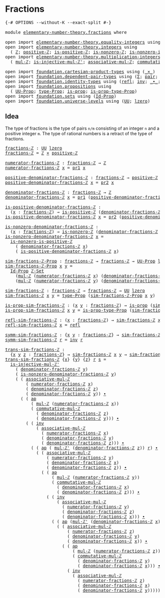 # Fractions

<pre class="Agda"><a id="22" class="Symbol">{-#</a> <a id="26" class="Keyword">OPTIONS</a> <a id="34" class="Pragma">--without-K</a> <a id="46" class="Pragma">--exact-split</a> <a id="60" class="Symbol">#-}</a>

<a id="65" class="Keyword">module</a> <a id="72" href="elementary-number-theory.fractions.html" class="Module">elementary-number-theory.fractions</a> <a id="107" class="Keyword">where</a>

<a id="114" class="Keyword">open</a> <a id="119" class="Keyword">import</a> <a id="126" href="elementary-number-theory.equality-integers.html" class="Module">elementary-number-theory.equality-integers</a> <a id="169" class="Keyword">using</a> <a id="175" class="Symbol">(</a><a id="176" href="elementary-number-theory.equality-integers.html#3338" class="Function">ℤ-Set</a><a id="181" class="Symbol">)</a>
<a id="183" class="Keyword">open</a> <a id="188" class="Keyword">import</a> <a id="195" href="elementary-number-theory.integers.html" class="Module">elementary-number-theory.integers</a> <a id="229" class="Keyword">using</a>
  <a id="237" class="Symbol">(</a> <a id="239" href="elementary-number-theory.integers.html#1867" class="Function">ℤ</a><a id="240" class="Symbol">;</a> <a id="242" href="elementary-number-theory.integers.html#7531" class="Function">positive-ℤ</a><a id="252" class="Symbol">;</a> <a id="254" href="elementary-number-theory.integers.html#7400" class="Function">is-positive-ℤ</a><a id="267" class="Symbol">;</a> <a id="269" href="elementary-number-theory.integers.html#2207" class="Function">is-nonzero-ℤ</a><a id="281" class="Symbol">;</a> <a id="283" href="elementary-number-theory.integers.html#7713" class="Function">is-nonzero-is-positive-ℤ</a><a id="307" class="Symbol">)</a>
<a id="309" class="Keyword">open</a> <a id="314" class="Keyword">import</a> <a id="321" href="elementary-number-theory.multiplication-integers.html" class="Module">elementary-number-theory.multiplication-integers</a> <a id="370" class="Keyword">using</a>
  <a id="378" class="Symbol">(</a> <a id="380" href="elementary-number-theory.multiplication-integers.html#2216" class="Function">mul-ℤ</a><a id="385" class="Symbol">;</a> <a id="387" href="elementary-number-theory.multiplication-integers.html#18475" class="Function">is-injective-mul-ℤ&#39;</a><a id="406" class="Symbol">;</a> <a id="408" href="elementary-number-theory.multiplication-integers.html#11375" class="Function">associative-mul-ℤ</a><a id="425" class="Symbol">;</a> <a id="427" href="elementary-number-theory.multiplication-integers.html#12065" class="Function">commutative-mul-ℤ</a><a id="444" class="Symbol">;</a> <a id="446" href="elementary-number-theory.multiplication-integers.html#2457" class="Function">mul-ℤ&#39;</a><a id="452" class="Symbol">)</a>

<a id="455" class="Keyword">open</a> <a id="460" class="Keyword">import</a> <a id="467" href="foundation.cartesian-product-types.html" class="Module">foundation.cartesian-product-types</a> <a id="502" class="Keyword">using</a> <a id="508" class="Symbol">(</a><a id="509" href="foundation-core.cartesian-product-types.html#577" class="Function Operator">_×_</a><a id="512" class="Symbol">)</a>
<a id="514" class="Keyword">open</a> <a id="519" class="Keyword">import</a> <a id="526" href="foundation.dependent-pair-types.html" class="Module">foundation.dependent-pair-types</a> <a id="558" class="Keyword">using</a> <a id="564" class="Symbol">(</a><a id="565" href="foundation-core.dependent-pair-types.html#502" class="Record">Σ</a><a id="566" class="Symbol">;</a> <a id="568" href="foundation-core.dependent-pair-types.html#575" class="InductiveConstructor">pair</a><a id="572" class="Symbol">;</a> <a id="574" href="foundation-core.dependent-pair-types.html#592" class="Field">pr1</a><a id="577" class="Symbol">;</a> <a id="579" href="foundation-core.dependent-pair-types.html#604" class="Field">pr2</a><a id="582" class="Symbol">)</a>
<a id="584" class="Keyword">open</a> <a id="589" class="Keyword">import</a> <a id="596" href="foundation.identity-types.html" class="Module">foundation.identity-types</a> <a id="622" class="Keyword">using</a> <a id="628" class="Symbol">(</a><a id="629" href="foundation-core.identity-types.html#694" class="InductiveConstructor">refl</a><a id="633" class="Symbol">;</a> <a id="635" href="foundation-core.identity-types.html#1552" class="Function">inv</a><a id="638" class="Symbol">;</a> <a id="640" href="foundation-core.identity-types.html#1239" class="Function Operator">_∙_</a><a id="643" class="Symbol">;</a> <a id="645" href="foundation-core.identity-types.html#2853" class="Function">ap</a><a id="647" class="Symbol">)</a>
<a id="649" class="Keyword">open</a> <a id="654" class="Keyword">import</a> <a id="661" href="foundation.propositions.html" class="Module">foundation.propositions</a> <a id="685" class="Keyword">using</a>
  <a id="693" class="Symbol">(</a> <a id="695" href="foundation-core.propositions.html#1380" class="Function">UU-Prop</a><a id="702" class="Symbol">;</a> <a id="704" href="foundation-core.propositions.html#1482" class="Function">type-Prop</a><a id="713" class="Symbol">;</a> <a id="715" href="foundation-core.propositions.html#1295" class="Function">is-prop</a><a id="722" class="Symbol">;</a> <a id="724" href="foundation-core.propositions.html#1549" class="Function">is-prop-type-Prop</a><a id="741" class="Symbol">)</a>
<a id="743" class="Keyword">open</a> <a id="748" class="Keyword">import</a> <a id="755" href="foundation.sets.html" class="Module">foundation.sets</a> <a id="771" class="Keyword">using</a> <a id="777" class="Symbol">(</a><a id="778" href="foundation-core.sets.html#1407" class="Function">Id-Prop</a><a id="785" class="Symbol">)</a>
<a id="787" class="Keyword">open</a> <a id="792" class="Keyword">import</a> <a id="799" href="foundation.universe-levels.html" class="Module">foundation.universe-levels</a> <a id="826" class="Keyword">using</a> <a id="832" class="Symbol">(</a><a id="833" href="foundation-core.universe-levels.html#222" class="Primitive">UU</a><a id="835" class="Symbol">;</a> <a id="837" href="Agda.Primitive.html#764" class="Primitive">lzero</a><a id="842" class="Symbol">)</a>
</pre>
## Idea

The type of fractions is the type of pairs `n/m` consisting of an integer `n` and a positive integer `m`. The type of rational numbers is a retract of the type of fractions.

<pre class="Agda"><a id="fractions-ℤ"></a><a id="1041" href="elementary-number-theory.fractions.html#1041" class="Function">fractions-ℤ</a> <a id="1053" class="Symbol">:</a> <a id="1055" href="foundation-core.universe-levels.html#222" class="Primitive">UU</a> <a id="1058" href="Agda.Primitive.html#764" class="Primitive">lzero</a>
<a id="1064" href="elementary-number-theory.fractions.html#1041" class="Function">fractions-ℤ</a> <a id="1076" class="Symbol">=</a> <a id="1078" href="elementary-number-theory.integers.html#1867" class="Function">ℤ</a> <a id="1080" href="foundation-core.cartesian-product-types.html#577" class="Function Operator">×</a> <a id="1082" href="elementary-number-theory.integers.html#7531" class="Function">positive-ℤ</a>

<a id="numerator-fractions-ℤ"></a><a id="1094" href="elementary-number-theory.fractions.html#1094" class="Function">numerator-fractions-ℤ</a> <a id="1116" class="Symbol">:</a> <a id="1118" href="elementary-number-theory.fractions.html#1041" class="Function">fractions-ℤ</a> <a id="1130" class="Symbol">→</a> <a id="1132" href="elementary-number-theory.integers.html#1867" class="Function">ℤ</a>
<a id="1134" href="elementary-number-theory.fractions.html#1094" class="Function">numerator-fractions-ℤ</a> <a id="1156" href="elementary-number-theory.fractions.html#1156" class="Bound">x</a> <a id="1158" class="Symbol">=</a> <a id="1160" href="foundation-core.dependent-pair-types.html#592" class="Field">pr1</a> <a id="1164" href="elementary-number-theory.fractions.html#1156" class="Bound">x</a>

<a id="positive-denominator-fractions-ℤ"></a><a id="1167" href="elementary-number-theory.fractions.html#1167" class="Function">positive-denominator-fractions-ℤ</a> <a id="1200" class="Symbol">:</a> <a id="1202" href="elementary-number-theory.fractions.html#1041" class="Function">fractions-ℤ</a> <a id="1214" class="Symbol">→</a> <a id="1216" href="elementary-number-theory.integers.html#7531" class="Function">positive-ℤ</a>
<a id="1227" href="elementary-number-theory.fractions.html#1167" class="Function">positive-denominator-fractions-ℤ</a> <a id="1260" href="elementary-number-theory.fractions.html#1260" class="Bound">x</a> <a id="1262" class="Symbol">=</a> <a id="1264" href="foundation-core.dependent-pair-types.html#604" class="Field">pr2</a> <a id="1268" href="elementary-number-theory.fractions.html#1260" class="Bound">x</a>

<a id="denominator-fractions-ℤ"></a><a id="1271" href="elementary-number-theory.fractions.html#1271" class="Function">denominator-fractions-ℤ</a> <a id="1295" class="Symbol">:</a> <a id="1297" href="elementary-number-theory.fractions.html#1041" class="Function">fractions-ℤ</a> <a id="1309" class="Symbol">→</a> <a id="1311" href="elementary-number-theory.integers.html#1867" class="Function">ℤ</a>
<a id="1313" href="elementary-number-theory.fractions.html#1271" class="Function">denominator-fractions-ℤ</a> <a id="1337" href="elementary-number-theory.fractions.html#1337" class="Bound">x</a> <a id="1339" class="Symbol">=</a> <a id="1341" href="foundation-core.dependent-pair-types.html#592" class="Field">pr1</a> <a id="1345" class="Symbol">(</a><a id="1346" href="elementary-number-theory.fractions.html#1167" class="Function">positive-denominator-fractions-ℤ</a> <a id="1379" href="elementary-number-theory.fractions.html#1337" class="Bound">x</a><a id="1380" class="Symbol">)</a>

<a id="is-positive-denominator-fractions-ℤ"></a><a id="1383" href="elementary-number-theory.fractions.html#1383" class="Function">is-positive-denominator-fractions-ℤ</a> <a id="1419" class="Symbol">:</a>
  <a id="1423" class="Symbol">(</a><a id="1424" href="elementary-number-theory.fractions.html#1424" class="Bound">x</a> <a id="1426" class="Symbol">:</a> <a id="1428" href="elementary-number-theory.fractions.html#1041" class="Function">fractions-ℤ</a><a id="1439" class="Symbol">)</a> <a id="1441" class="Symbol">→</a> <a id="1443" href="elementary-number-theory.integers.html#7400" class="Function">is-positive-ℤ</a> <a id="1457" class="Symbol">(</a><a id="1458" href="elementary-number-theory.fractions.html#1271" class="Function">denominator-fractions-ℤ</a> <a id="1482" href="elementary-number-theory.fractions.html#1424" class="Bound">x</a><a id="1483" class="Symbol">)</a>
<a id="1485" href="elementary-number-theory.fractions.html#1383" class="Function">is-positive-denominator-fractions-ℤ</a> <a id="1521" href="elementary-number-theory.fractions.html#1521" class="Bound">x</a> <a id="1523" class="Symbol">=</a> <a id="1525" href="foundation-core.dependent-pair-types.html#604" class="Field">pr2</a> <a id="1529" class="Symbol">(</a><a id="1530" href="elementary-number-theory.fractions.html#1167" class="Function">positive-denominator-fractions-ℤ</a> <a id="1563" href="elementary-number-theory.fractions.html#1521" class="Bound">x</a><a id="1564" class="Symbol">)</a>

<a id="is-nonzero-denominator-fractions-ℤ"></a><a id="1567" href="elementary-number-theory.fractions.html#1567" class="Function">is-nonzero-denominator-fractions-ℤ</a> <a id="1602" class="Symbol">:</a>
  <a id="1606" class="Symbol">(</a><a id="1607" href="elementary-number-theory.fractions.html#1607" class="Bound">x</a> <a id="1609" class="Symbol">:</a> <a id="1611" href="elementary-number-theory.fractions.html#1041" class="Function">fractions-ℤ</a><a id="1622" class="Symbol">)</a> <a id="1624" class="Symbol">→</a> <a id="1626" href="elementary-number-theory.integers.html#2207" class="Function">is-nonzero-ℤ</a> <a id="1639" class="Symbol">(</a><a id="1640" href="elementary-number-theory.fractions.html#1271" class="Function">denominator-fractions-ℤ</a> <a id="1664" href="elementary-number-theory.fractions.html#1607" class="Bound">x</a><a id="1665" class="Symbol">)</a>
<a id="1667" href="elementary-number-theory.fractions.html#1567" class="Function">is-nonzero-denominator-fractions-ℤ</a> <a id="1702" href="elementary-number-theory.fractions.html#1702" class="Bound">x</a> <a id="1704" class="Symbol">=</a>
  <a id="1708" href="elementary-number-theory.integers.html#7713" class="Function">is-nonzero-is-positive-ℤ</a>
    <a id="1737" class="Symbol">(</a> <a id="1739" href="elementary-number-theory.fractions.html#1271" class="Function">denominator-fractions-ℤ</a> <a id="1763" href="elementary-number-theory.fractions.html#1702" class="Bound">x</a><a id="1764" class="Symbol">)</a>
    <a id="1770" class="Symbol">(</a> <a id="1772" href="elementary-number-theory.fractions.html#1383" class="Function">is-positive-denominator-fractions-ℤ</a> <a id="1808" href="elementary-number-theory.fractions.html#1702" class="Bound">x</a><a id="1809" class="Symbol">)</a>

<a id="sim-fractions-ℤ-Prop"></a><a id="1812" href="elementary-number-theory.fractions.html#1812" class="Function">sim-fractions-ℤ-Prop</a> <a id="1833" class="Symbol">:</a> <a id="1835" href="elementary-number-theory.fractions.html#1041" class="Function">fractions-ℤ</a> <a id="1847" class="Symbol">→</a> <a id="1849" href="elementary-number-theory.fractions.html#1041" class="Function">fractions-ℤ</a> <a id="1861" class="Symbol">→</a> <a id="1863" href="foundation-core.propositions.html#1380" class="Function">UU-Prop</a> <a id="1871" href="Agda.Primitive.html#764" class="Primitive">lzero</a>
<a id="1877" href="elementary-number-theory.fractions.html#1812" class="Function">sim-fractions-ℤ-Prop</a> <a id="1898" href="elementary-number-theory.fractions.html#1898" class="Bound">x</a> <a id="1900" href="elementary-number-theory.fractions.html#1900" class="Bound">y</a> <a id="1902" class="Symbol">=</a>
  <a id="1906" href="foundation-core.sets.html#1407" class="Function">Id-Prop</a> <a id="1914" href="elementary-number-theory.equality-integers.html#3338" class="Function">ℤ-Set</a>
    <a id="1924" class="Symbol">(</a><a id="1925" href="elementary-number-theory.multiplication-integers.html#2216" class="Function">mul-ℤ</a> <a id="1931" class="Symbol">(</a><a id="1932" href="elementary-number-theory.fractions.html#1094" class="Function">numerator-fractions-ℤ</a> <a id="1954" href="elementary-number-theory.fractions.html#1898" class="Bound">x</a><a id="1955" class="Symbol">)</a> <a id="1957" class="Symbol">(</a><a id="1958" href="elementary-number-theory.fractions.html#1271" class="Function">denominator-fractions-ℤ</a> <a id="1982" href="elementary-number-theory.fractions.html#1900" class="Bound">y</a><a id="1983" class="Symbol">))</a>
    <a id="1990" class="Symbol">(</a><a id="1991" href="elementary-number-theory.multiplication-integers.html#2216" class="Function">mul-ℤ</a> <a id="1997" class="Symbol">(</a><a id="1998" href="elementary-number-theory.fractions.html#1094" class="Function">numerator-fractions-ℤ</a> <a id="2020" href="elementary-number-theory.fractions.html#1900" class="Bound">y</a><a id="2021" class="Symbol">)</a> <a id="2023" class="Symbol">(</a><a id="2024" href="elementary-number-theory.fractions.html#1271" class="Function">denominator-fractions-ℤ</a> <a id="2048" href="elementary-number-theory.fractions.html#1898" class="Bound">x</a><a id="2049" class="Symbol">))</a>

<a id="sim-fractions-ℤ"></a><a id="2053" href="elementary-number-theory.fractions.html#2053" class="Function">sim-fractions-ℤ</a> <a id="2069" class="Symbol">:</a> <a id="2071" href="elementary-number-theory.fractions.html#1041" class="Function">fractions-ℤ</a> <a id="2083" class="Symbol">→</a> <a id="2085" href="elementary-number-theory.fractions.html#1041" class="Function">fractions-ℤ</a> <a id="2097" class="Symbol">→</a> <a id="2099" href="foundation-core.universe-levels.html#222" class="Primitive">UU</a> <a id="2102" href="Agda.Primitive.html#764" class="Primitive">lzero</a>
<a id="2108" href="elementary-number-theory.fractions.html#2053" class="Function">sim-fractions-ℤ</a> <a id="2124" href="elementary-number-theory.fractions.html#2124" class="Bound">x</a> <a id="2126" href="elementary-number-theory.fractions.html#2126" class="Bound">y</a> <a id="2128" class="Symbol">=</a> <a id="2130" href="foundation-core.propositions.html#1482" class="Function">type-Prop</a> <a id="2140" class="Symbol">(</a><a id="2141" href="elementary-number-theory.fractions.html#1812" class="Function">sim-fractions-ℤ-Prop</a> <a id="2162" href="elementary-number-theory.fractions.html#2124" class="Bound">x</a> <a id="2164" href="elementary-number-theory.fractions.html#2126" class="Bound">y</a><a id="2165" class="Symbol">)</a>

<a id="is-prop-sim-fractions-ℤ"></a><a id="2168" href="elementary-number-theory.fractions.html#2168" class="Function">is-prop-sim-fractions-ℤ</a> <a id="2192" class="Symbol">:</a> <a id="2194" class="Symbol">(</a><a id="2195" href="elementary-number-theory.fractions.html#2195" class="Bound">x</a> <a id="2197" href="elementary-number-theory.fractions.html#2197" class="Bound">y</a> <a id="2199" class="Symbol">:</a> <a id="2201" href="elementary-number-theory.fractions.html#1041" class="Function">fractions-ℤ</a><a id="2212" class="Symbol">)</a> <a id="2214" class="Symbol">→</a> <a id="2216" href="foundation-core.propositions.html#1295" class="Function">is-prop</a> <a id="2224" class="Symbol">(</a><a id="2225" href="elementary-number-theory.fractions.html#2053" class="Function">sim-fractions-ℤ</a> <a id="2241" href="elementary-number-theory.fractions.html#2195" class="Bound">x</a> <a id="2243" href="elementary-number-theory.fractions.html#2197" class="Bound">y</a><a id="2244" class="Symbol">)</a>
<a id="2246" href="elementary-number-theory.fractions.html#2168" class="Function">is-prop-sim-fractions-ℤ</a> <a id="2270" href="elementary-number-theory.fractions.html#2270" class="Bound">x</a> <a id="2272" href="elementary-number-theory.fractions.html#2272" class="Bound">y</a> <a id="2274" class="Symbol">=</a> <a id="2276" href="foundation-core.propositions.html#1549" class="Function">is-prop-type-Prop</a> <a id="2294" class="Symbol">(</a><a id="2295" href="elementary-number-theory.fractions.html#1812" class="Function">sim-fractions-ℤ-Prop</a> <a id="2316" href="elementary-number-theory.fractions.html#2270" class="Bound">x</a> <a id="2318" href="elementary-number-theory.fractions.html#2272" class="Bound">y</a><a id="2319" class="Symbol">)</a>

<a id="refl-sim-fractions-ℤ"></a><a id="2322" href="elementary-number-theory.fractions.html#2322" class="Function">refl-sim-fractions-ℤ</a> <a id="2343" class="Symbol">:</a> <a id="2345" class="Symbol">(</a><a id="2346" href="elementary-number-theory.fractions.html#2346" class="Bound">x</a> <a id="2348" class="Symbol">:</a> <a id="2350" href="elementary-number-theory.fractions.html#1041" class="Function">fractions-ℤ</a><a id="2361" class="Symbol">)</a> <a id="2363" class="Symbol">→</a> <a id="2365" href="elementary-number-theory.fractions.html#2053" class="Function">sim-fractions-ℤ</a> <a id="2381" href="elementary-number-theory.fractions.html#2346" class="Bound">x</a> <a id="2383" href="elementary-number-theory.fractions.html#2346" class="Bound">x</a>
<a id="2385" href="elementary-number-theory.fractions.html#2322" class="Function">refl-sim-fractions-ℤ</a> <a id="2406" href="elementary-number-theory.fractions.html#2406" class="Bound">x</a> <a id="2408" class="Symbol">=</a> <a id="2410" href="foundation-core.identity-types.html#694" class="InductiveConstructor">refl</a>

<a id="symm-sim-fractions-ℤ"></a><a id="2416" href="elementary-number-theory.fractions.html#2416" class="Function">symm-sim-fractions-ℤ</a> <a id="2437" class="Symbol">:</a> <a id="2439" class="Symbol">{</a><a id="2440" href="elementary-number-theory.fractions.html#2440" class="Bound">x</a> <a id="2442" href="elementary-number-theory.fractions.html#2442" class="Bound">y</a> <a id="2444" class="Symbol">:</a> <a id="2446" href="elementary-number-theory.fractions.html#1041" class="Function">fractions-ℤ</a><a id="2457" class="Symbol">}</a> <a id="2459" class="Symbol">→</a> <a id="2461" href="elementary-number-theory.fractions.html#2053" class="Function">sim-fractions-ℤ</a> <a id="2477" href="elementary-number-theory.fractions.html#2440" class="Bound">x</a> <a id="2479" href="elementary-number-theory.fractions.html#2442" class="Bound">y</a> <a id="2481" class="Symbol">→</a> <a id="2483" href="elementary-number-theory.fractions.html#2053" class="Function">sim-fractions-ℤ</a> <a id="2499" href="elementary-number-theory.fractions.html#2442" class="Bound">y</a> <a id="2501" href="elementary-number-theory.fractions.html#2440" class="Bound">x</a>
<a id="2503" href="elementary-number-theory.fractions.html#2416" class="Function">symm-sim-fractions-ℤ</a> <a id="2524" href="elementary-number-theory.fractions.html#2524" class="Bound">r</a> <a id="2526" class="Symbol">=</a> <a id="2528" href="foundation-core.identity-types.html#1552" class="Function">inv</a> <a id="2532" href="elementary-number-theory.fractions.html#2524" class="Bound">r</a>

<a id="trans-sim-fractions-ℤ"></a><a id="2535" href="elementary-number-theory.fractions.html#2535" class="Function">trans-sim-fractions-ℤ</a> <a id="2557" class="Symbol">:</a>
  <a id="2561" class="Symbol">{</a><a id="2562" href="elementary-number-theory.fractions.html#2562" class="Bound">x</a> <a id="2564" href="elementary-number-theory.fractions.html#2564" class="Bound">y</a> <a id="2566" href="elementary-number-theory.fractions.html#2566" class="Bound">z</a> <a id="2568" class="Symbol">:</a> <a id="2570" href="elementary-number-theory.fractions.html#1041" class="Function">fractions-ℤ</a><a id="2581" class="Symbol">}</a> <a id="2583" class="Symbol">→</a> <a id="2585" href="elementary-number-theory.fractions.html#2053" class="Function">sim-fractions-ℤ</a> <a id="2601" href="elementary-number-theory.fractions.html#2562" class="Bound">x</a> <a id="2603" href="elementary-number-theory.fractions.html#2564" class="Bound">y</a> <a id="2605" class="Symbol">→</a> <a id="2607" href="elementary-number-theory.fractions.html#2053" class="Function">sim-fractions-ℤ</a> <a id="2623" href="elementary-number-theory.fractions.html#2564" class="Bound">y</a> <a id="2625" href="elementary-number-theory.fractions.html#2566" class="Bound">z</a> <a id="2627" class="Symbol">→</a> <a id="2629" href="elementary-number-theory.fractions.html#2053" class="Function">sim-fractions-ℤ</a> <a id="2645" href="elementary-number-theory.fractions.html#2562" class="Bound">x</a> <a id="2647" href="elementary-number-theory.fractions.html#2566" class="Bound">z</a>
<a id="2649" href="elementary-number-theory.fractions.html#2535" class="Function">trans-sim-fractions-ℤ</a> <a id="2671" class="Symbol">{</a><a id="2672" href="elementary-number-theory.fractions.html#2672" class="Bound">x</a><a id="2673" class="Symbol">}</a> <a id="2675" class="Symbol">{</a><a id="2676" href="elementary-number-theory.fractions.html#2676" class="Bound">y</a><a id="2677" class="Symbol">}</a> <a id="2679" class="Symbol">{</a><a id="2680" href="elementary-number-theory.fractions.html#2680" class="Bound">z</a><a id="2681" class="Symbol">}</a> <a id="2683" href="elementary-number-theory.fractions.html#2683" class="Bound">r</a> <a id="2685" href="elementary-number-theory.fractions.html#2685" class="Bound">s</a> <a id="2687" class="Symbol">=</a>
  <a id="2691" href="elementary-number-theory.multiplication-integers.html#18475" class="Function">is-injective-mul-ℤ&#39;</a>
    <a id="2715" class="Symbol">(</a> <a id="2717" href="elementary-number-theory.fractions.html#1271" class="Function">denominator-fractions-ℤ</a> <a id="2741" href="elementary-number-theory.fractions.html#2676" class="Bound">y</a><a id="2742" class="Symbol">)</a>
    <a id="2748" class="Symbol">(</a> <a id="2750" href="elementary-number-theory.fractions.html#1567" class="Function">is-nonzero-denominator-fractions-ℤ</a> <a id="2785" href="elementary-number-theory.fractions.html#2676" class="Bound">y</a><a id="2786" class="Symbol">)</a>
    <a id="2792" class="Symbol">(</a> <a id="2794" class="Symbol">(</a> <a id="2796" href="elementary-number-theory.multiplication-integers.html#11375" class="Function">associative-mul-ℤ</a>
        <a id="2822" class="Symbol">(</a> <a id="2824" href="elementary-number-theory.fractions.html#1094" class="Function">numerator-fractions-ℤ</a> <a id="2846" href="elementary-number-theory.fractions.html#2672" class="Bound">x</a><a id="2847" class="Symbol">)</a>
        <a id="2857" class="Symbol">(</a> <a id="2859" href="elementary-number-theory.fractions.html#1271" class="Function">denominator-fractions-ℤ</a> <a id="2883" href="elementary-number-theory.fractions.html#2680" class="Bound">z</a><a id="2884" class="Symbol">)</a>
        <a id="2894" class="Symbol">(</a> <a id="2896" href="elementary-number-theory.fractions.html#1271" class="Function">denominator-fractions-ℤ</a> <a id="2920" href="elementary-number-theory.fractions.html#2676" class="Bound">y</a><a id="2921" class="Symbol">))</a> <a id="2924" href="foundation-core.identity-types.html#1239" class="Function Operator">∙</a>
      <a id="2932" class="Symbol">(</a> <a id="2934" class="Symbol">(</a> <a id="2936" href="foundation-core.identity-types.html#2853" class="Function">ap</a>
          <a id="2949" class="Symbol">(</a> <a id="2951" href="elementary-number-theory.multiplication-integers.html#2216" class="Function">mul-ℤ</a> <a id="2957" class="Symbol">(</a><a id="2958" href="elementary-number-theory.fractions.html#1094" class="Function">numerator-fractions-ℤ</a> <a id="2980" href="elementary-number-theory.fractions.html#2672" class="Bound">x</a><a id="2981" class="Symbol">))</a>
          <a id="2994" class="Symbol">(</a> <a id="2996" href="elementary-number-theory.multiplication-integers.html#12065" class="Function">commutative-mul-ℤ</a>
            <a id="3026" class="Symbol">(</a> <a id="3028" href="elementary-number-theory.fractions.html#1271" class="Function">denominator-fractions-ℤ</a> <a id="3052" href="elementary-number-theory.fractions.html#2680" class="Bound">z</a><a id="3053" class="Symbol">)</a>
            <a id="3067" class="Symbol">(</a> <a id="3069" href="elementary-number-theory.fractions.html#1271" class="Function">denominator-fractions-ℤ</a> <a id="3093" href="elementary-number-theory.fractions.html#2676" class="Bound">y</a><a id="3094" class="Symbol">)))</a> <a id="3098" href="foundation-core.identity-types.html#1239" class="Function Operator">∙</a>
        <a id="3108" class="Symbol">(</a> <a id="3110" class="Symbol">(</a> <a id="3112" href="foundation-core.identity-types.html#1552" class="Function">inv</a>
            <a id="3128" class="Symbol">(</a> <a id="3130" href="elementary-number-theory.multiplication-integers.html#11375" class="Function">associative-mul-ℤ</a>
              <a id="3162" class="Symbol">(</a> <a id="3164" href="elementary-number-theory.fractions.html#1094" class="Function">numerator-fractions-ℤ</a> <a id="3186" href="elementary-number-theory.fractions.html#2672" class="Bound">x</a><a id="3187" class="Symbol">)</a>
              <a id="3203" class="Symbol">(</a> <a id="3205" href="elementary-number-theory.fractions.html#1271" class="Function">denominator-fractions-ℤ</a> <a id="3229" href="elementary-number-theory.fractions.html#2676" class="Bound">y</a><a id="3230" class="Symbol">)</a>
              <a id="3246" class="Symbol">(</a> <a id="3248" href="elementary-number-theory.fractions.html#1271" class="Function">denominator-fractions-ℤ</a> <a id="3272" href="elementary-number-theory.fractions.html#2680" class="Bound">z</a><a id="3273" class="Symbol">)))</a> <a id="3277" href="foundation-core.identity-types.html#1239" class="Function Operator">∙</a>
          <a id="3289" class="Symbol">(</a> <a id="3291" class="Symbol">(</a> <a id="3293" href="foundation-core.identity-types.html#2853" class="Function">ap</a> <a id="3296" class="Symbol">(</a> <a id="3298" href="elementary-number-theory.multiplication-integers.html#2457" class="Function">mul-ℤ&#39;</a> <a id="3305" class="Symbol">(</a><a id="3306" href="elementary-number-theory.fractions.html#1271" class="Function">denominator-fractions-ℤ</a> <a id="3330" href="elementary-number-theory.fractions.html#2680" class="Bound">z</a><a id="3331" class="Symbol">))</a> <a id="3334" href="elementary-number-theory.fractions.html#2683" class="Bound">r</a><a id="3335" class="Symbol">)</a> <a id="3337" href="foundation-core.identity-types.html#1239" class="Function Operator">∙</a>
            <a id="3351" class="Symbol">(</a> <a id="3353" class="Symbol">(</a> <a id="3355" href="elementary-number-theory.multiplication-integers.html#11375" class="Function">associative-mul-ℤ</a>
                <a id="3389" class="Symbol">(</a> <a id="3391" href="elementary-number-theory.fractions.html#1094" class="Function">numerator-fractions-ℤ</a> <a id="3413" href="elementary-number-theory.fractions.html#2676" class="Bound">y</a><a id="3414" class="Symbol">)</a>
                <a id="3432" class="Symbol">(</a> <a id="3434" href="elementary-number-theory.fractions.html#1271" class="Function">denominator-fractions-ℤ</a> <a id="3458" href="elementary-number-theory.fractions.html#2672" class="Bound">x</a><a id="3459" class="Symbol">)</a>
                <a id="3477" class="Symbol">(</a> <a id="3479" href="elementary-number-theory.fractions.html#1271" class="Function">denominator-fractions-ℤ</a> <a id="3503" href="elementary-number-theory.fractions.html#2680" class="Bound">z</a><a id="3504" class="Symbol">))</a> <a id="3507" href="foundation-core.identity-types.html#1239" class="Function Operator">∙</a>
              <a id="3523" class="Symbol">(</a> <a id="3525" class="Symbol">(</a> <a id="3527" href="foundation-core.identity-types.html#2853" class="Function">ap</a>
                  <a id="3548" class="Symbol">(</a> <a id="3550" href="elementary-number-theory.multiplication-integers.html#2216" class="Function">mul-ℤ</a> <a id="3556" class="Symbol">(</a><a id="3557" href="elementary-number-theory.fractions.html#1094" class="Function">numerator-fractions-ℤ</a> <a id="3579" href="elementary-number-theory.fractions.html#2676" class="Bound">y</a><a id="3580" class="Symbol">))</a>
                  <a id="3601" class="Symbol">(</a> <a id="3603" href="elementary-number-theory.multiplication-integers.html#12065" class="Function">commutative-mul-ℤ</a>
                    <a id="3641" class="Symbol">(</a> <a id="3643" href="elementary-number-theory.fractions.html#1271" class="Function">denominator-fractions-ℤ</a> <a id="3667" href="elementary-number-theory.fractions.html#2672" class="Bound">x</a><a id="3668" class="Symbol">)</a>
                    <a id="3690" class="Symbol">(</a> <a id="3692" href="elementary-number-theory.fractions.html#1271" class="Function">denominator-fractions-ℤ</a> <a id="3716" href="elementary-number-theory.fractions.html#2680" class="Bound">z</a><a id="3717" class="Symbol">)))</a> <a id="3721" href="foundation-core.identity-types.html#1239" class="Function Operator">∙</a>
                <a id="3739" class="Symbol">(</a> <a id="3741" class="Symbol">(</a> <a id="3743" href="foundation-core.identity-types.html#1552" class="Function">inv</a>
                    <a id="3767" class="Symbol">(</a> <a id="3769" href="elementary-number-theory.multiplication-integers.html#11375" class="Function">associative-mul-ℤ</a>
                      <a id="3809" class="Symbol">(</a> <a id="3811" href="elementary-number-theory.fractions.html#1094" class="Function">numerator-fractions-ℤ</a> <a id="3833" href="elementary-number-theory.fractions.html#2676" class="Bound">y</a><a id="3834" class="Symbol">)</a>
                      <a id="3858" class="Symbol">(</a> <a id="3860" href="elementary-number-theory.fractions.html#1271" class="Function">denominator-fractions-ℤ</a> <a id="3884" href="elementary-number-theory.fractions.html#2680" class="Bound">z</a><a id="3885" class="Symbol">)</a>
                      <a id="3909" class="Symbol">(</a> <a id="3911" href="elementary-number-theory.fractions.html#1271" class="Function">denominator-fractions-ℤ</a> <a id="3935" href="elementary-number-theory.fractions.html#2672" class="Bound">x</a><a id="3936" class="Symbol">)))</a> <a id="3940" href="foundation-core.identity-types.html#1239" class="Function Operator">∙</a>
                  <a id="3960" class="Symbol">(</a> <a id="3962" class="Symbol">(</a> <a id="3964" href="foundation-core.identity-types.html#2853" class="Function">ap</a> <a id="3967" class="Symbol">(</a><a id="3968" href="elementary-number-theory.multiplication-integers.html#2457" class="Function">mul-ℤ&#39;</a> <a id="3975" class="Symbol">(</a><a id="3976" href="elementary-number-theory.fractions.html#1271" class="Function">denominator-fractions-ℤ</a> <a id="4000" href="elementary-number-theory.fractions.html#2672" class="Bound">x</a><a id="4001" class="Symbol">))</a> <a id="4004" href="elementary-number-theory.fractions.html#2685" class="Bound">s</a><a id="4005" class="Symbol">)</a> <a id="4007" href="foundation-core.identity-types.html#1239" class="Function Operator">∙</a>
                    <a id="4029" class="Symbol">(</a> <a id="4031" class="Symbol">(</a> <a id="4033" href="elementary-number-theory.multiplication-integers.html#11375" class="Function">associative-mul-ℤ</a>
                        <a id="4075" class="Symbol">(</a> <a id="4077" href="elementary-number-theory.fractions.html#1094" class="Function">numerator-fractions-ℤ</a> <a id="4099" href="elementary-number-theory.fractions.html#2680" class="Bound">z</a><a id="4100" class="Symbol">)</a>
                        <a id="4126" class="Symbol">(</a> <a id="4128" href="elementary-number-theory.fractions.html#1271" class="Function">denominator-fractions-ℤ</a> <a id="4152" href="elementary-number-theory.fractions.html#2676" class="Bound">y</a><a id="4153" class="Symbol">)</a>
                        <a id="4179" class="Symbol">(</a> <a id="4181" href="elementary-number-theory.fractions.html#1271" class="Function">denominator-fractions-ℤ</a> <a id="4205" href="elementary-number-theory.fractions.html#2672" class="Bound">x</a><a id="4206" class="Symbol">))</a> <a id="4209" href="foundation-core.identity-types.html#1239" class="Function Operator">∙</a>
                      <a id="4233" class="Symbol">(</a> <a id="4235" class="Symbol">(</a> <a id="4237" href="foundation-core.identity-types.html#2853" class="Function">ap</a>
                          <a id="4266" class="Symbol">(</a> <a id="4268" href="elementary-number-theory.multiplication-integers.html#2216" class="Function">mul-ℤ</a> <a id="4274" class="Symbol">(</a><a id="4275" href="elementary-number-theory.fractions.html#1094" class="Function">numerator-fractions-ℤ</a> <a id="4297" href="elementary-number-theory.fractions.html#2680" class="Bound">z</a><a id="4298" class="Symbol">))</a>
                          <a id="4327" class="Symbol">(</a> <a id="4329" href="elementary-number-theory.multiplication-integers.html#12065" class="Function">commutative-mul-ℤ</a>
                            <a id="4375" class="Symbol">(</a> <a id="4377" href="elementary-number-theory.fractions.html#1271" class="Function">denominator-fractions-ℤ</a> <a id="4401" href="elementary-number-theory.fractions.html#2676" class="Bound">y</a><a id="4402" class="Symbol">)</a>
                            <a id="4432" class="Symbol">(</a> <a id="4434" href="elementary-number-theory.fractions.html#1271" class="Function">denominator-fractions-ℤ</a> <a id="4458" href="elementary-number-theory.fractions.html#2672" class="Bound">x</a><a id="4459" class="Symbol">)))</a> <a id="4463" href="foundation-core.identity-types.html#1239" class="Function Operator">∙</a>
                        <a id="4489" class="Symbol">(</a> <a id="4491" href="foundation-core.identity-types.html#1552" class="Function">inv</a>
                          <a id="4521" class="Symbol">(</a> <a id="4523" href="elementary-number-theory.multiplication-integers.html#11375" class="Function">associative-mul-ℤ</a>
                            <a id="4569" class="Symbol">(</a> <a id="4571" href="elementary-number-theory.fractions.html#1094" class="Function">numerator-fractions-ℤ</a> <a id="4593" href="elementary-number-theory.fractions.html#2680" class="Bound">z</a><a id="4594" class="Symbol">)</a>
                            <a id="4624" class="Symbol">(</a> <a id="4626" href="elementary-number-theory.fractions.html#1271" class="Function">denominator-fractions-ℤ</a> <a id="4650" href="elementary-number-theory.fractions.html#2672" class="Bound">x</a><a id="4651" class="Symbol">)</a>
                            <a id="4681" class="Symbol">(</a> <a id="4683" href="elementary-number-theory.fractions.html#1271" class="Function">denominator-fractions-ℤ</a> <a id="4707" href="elementary-number-theory.fractions.html#2676" class="Bound">y</a><a id="4708" class="Symbol">)))))))))))))</a>
</pre>